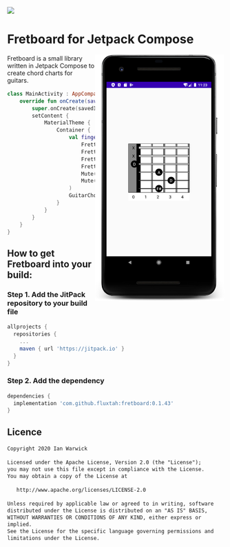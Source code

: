[![](https://jitpack.io/v/fluxtah/fretboard.svg)](https://jitpack.io/#fluxtah/fretboard)

# Fretboard for Jetpack Compose
<img align="right" src="https://github.com/fluxtah/fretboard/blob/master/gfx/screenshots/fretboard-1.png" alt="Fretboard"  width="300" />Fretboard is a small library written in Jetpack Compose to create chord charts for guitars.
```kotlin
class MainActivity : AppCompatActivity() {
    override fun onCreate(savedInstanceState: Bundle?) {
        super.onCreate(savedInstanceState)
        setContent {
            MaterialTheme {
                Container {
                    val fingers = listOf(
                        FrettedNote(1, 2),
                        FrettedNote(2, 3),
                        FrettedNote(3, 2),
                        FrettedNote(4, 0),
                        Mute(5),
                        Mute(6)
                    )
                    GuitarChord(fingers)
                }
            }
        }
    }
}
```

## How to get Fretboard into your build:

### Step 1. Add the JitPack repository to your build file

```groovy
allprojects {
  repositories {
    ...
    maven { url 'https://jitpack.io' }
  }
}
```

### Step 2. Add the dependency

```groovy
dependencies {
  implementation 'com.github.fluxtah:fretboard:0.1.43'
}
```

## Licence

```
Copyright 2020 Ian Warwick

Licensed under the Apache License, Version 2.0 (the "License");
you may not use this file except in compliance with the License.
You may obtain a copy of the License at

   http://www.apache.org/licenses/LICENSE-2.0

Unless required by applicable law or agreed to in writing, software
distributed under the License is distributed on an "AS IS" BASIS,
WITHOUT WARRANTIES OR CONDITIONS OF ANY KIND, either express or implied.
See the License for the specific language governing permissions and
limitations under the License.
```
